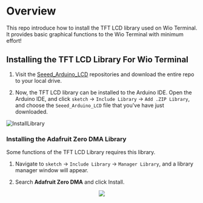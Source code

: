 # Overview

This repo introduce how to install the TFT LCD library used on Wio Terminal. It provides basic graphical functions to the Wio Terminal with minimum effort!

## Installing the TFT LCD Library For Wio Terminal

1. Visit the [Seeed_Arduino_LCD](https://github.com/Seeed-Studio/Seeed_Arduino_LCD) repositories and download the entire repo to your local drive.

2. Now, the TFT LCD library can be installed to the Arduino IDE. Open the Arduino IDE, and click `sketch` -> `Include Library` -> `Add .ZIP Library`, and choose the `Seeed_Arduino_LCD` file that you've have just downloaded.

![InstallLibrary](https://files.seeedstudio.com/wiki/Wio-Terminal/img/Xnip2019-11-21_15-50-13.jpg)

### Installing the Adafruit Zero DMA Library

Some functions of the TFT LCD Library requires this library.

1. Navigate to `sketch` -> `Include Library` -> `Manager Library`, and a library manager window will appear.

2. Search **Adafruit Zero DMA** and click Install.

<div align=center><img src="https://files.seeedstudio.com/wiki/Wio-Terminal/img/Xnip2019-12-16_09-19-28.jpg"/></div>
